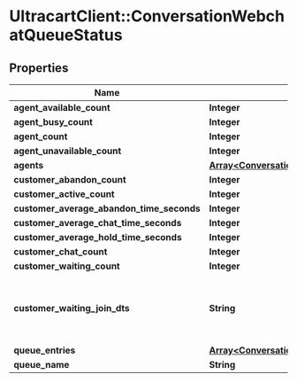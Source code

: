 # UltracartClient::ConversationWebchatQueueStatus

## Properties
Name | Type | Description | Notes
------------ | ------------- | ------------- | -------------
**agent_available_count** | **Integer** |  | [optional] 
**agent_busy_count** | **Integer** |  | [optional] 
**agent_count** | **Integer** |  | [optional] 
**agent_unavailable_count** | **Integer** |  | [optional] 
**agents** | [**Array&lt;ConversationWebchatQueueStatusAgent&gt;**](ConversationWebchatQueueStatusAgent.md) |  | [optional] 
**customer_abandon_count** | **Integer** |  | [optional] 
**customer_active_count** | **Integer** |  | [optional] 
**customer_average_abandon_time_seconds** | **Integer** |  | [optional] 
**customer_average_chat_time_seconds** | **Integer** |  | [optional] 
**customer_average_hold_time_seconds** | **Integer** |  | [optional] 
**customer_chat_count** | **Integer** |  | [optional] 
**customer_waiting_count** | **Integer** |  | [optional] 
**customer_waiting_join_dts** | **String** | Date/time that the oldest person joined the queue | [optional] 
**queue_entries** | [**Array&lt;ConversationWebchatQueueStatusQueueEntry&gt;**](ConversationWebchatQueueStatusQueueEntry.md) |  | [optional] 
**queue_name** | **String** |  | [optional] 


